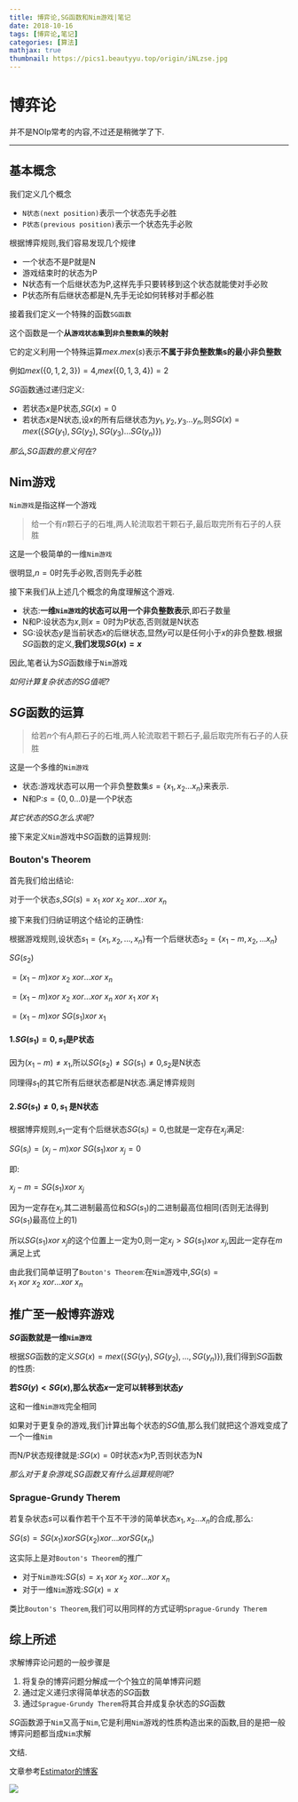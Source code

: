 ```yaml
---
title: 博弈论,SG函数和Nim游戏|笔记
date: 2018-10-16
tags: [博弈论,笔记]
categories: [算法]
mathjax: true
thumbnail: https://pics1.beautyyu.top/origin/iNLzse.jpg
---
```


# 博弈论

并不是NOIp常考的内容,不过还是稍微学了下.

***

## 基本概念

我们定义几个概念

- `N状态(next position)`表示一个状态先手必胜
- `P状态(previous position)`表示一个状态先手必败

根据博弈规则,我们容易发现几个规律

- 一个状态不是P就是N
- 游戏结束时的状态为P
- N状态有一个后继状态为P,这样先手只要转移到这个状态就能使对手必败
- P状态所有后继状态都是N,先手无论如何转移对手都必胜

接着我们定义一个特殊的函数`SG函数`

这个函数是一个**从`游戏状态集`到`非负整数集`的映射**

它的定义利用一个特殊运算$mex$.$mex(s)$表示**不属于非负整数集s的最小非负整数**

例如$mex(\{0,1,2,3\})=4$,$mex(\{0,1,3,4\})=2$

$SG$函数通过递归定义:

- 若状态$x$是P状态,$SG(x)=0$
- 若状态$x$是N状态,设$x$的所有后继状态为$y_1,y_2,y_3\dots y_n$,则$SG(x)=mex(\{SG(y_1),SG(y_2),SG(y_3)\dots SG(y_n)\})$

*那么,$SG$函数的意义何在?*

## Nim游戏

`Nim游戏`是指这样一个游戏

> 给一个有$n$颗石子的石堆,两人轮流取若干颗石子,最后取完所有石子的人获胜

这是一个极简单的一维`Nim游戏`

很明显,$n=0$时先手必败,否则先手必胜

接下来我们从上述几个概念的角度理解这个游戏.

- 状态:**一维`Nim游戏`的状态可以用一个非负整数表示**,即石子数量
- N和P:设状态为$x$,则$x=0$时为P状态,否则就是N状态
- SG:设状态$y$是当前状态$x$的后继状态,显然$y$可以是任何小于$x$的非负整数.根据$SG$函数的定义,**我们发现$SG(x)=x$**

因此,笔者认为$SG$函数缘于`Nim`游戏

*如何计算复杂状态的$SG$值呢?*

## $SG$函数的运算

> 给若$n$个有$A_i$颗石子的石堆,两人轮流取若干颗石子,最后取完所有石子的人获胜

这是一个多维的`Nim游戏`

- 状态:游戏状态可以用一个非负整数集$s=\{x_1,x_2\dots x_n\}$来表示.
- N和P:$s=\{0,0\dots 0\}$是一个P状态

*其它状态的$SG$怎么求呢?*

接下来定义`Nim`游戏中$SG$函数的运算规则:

### Bouton's Theorem

首先我们给出结论:

对于一个状态$s$,$SG(s)=x_1\ xor\ x_2\ xor... xor\ x_n$

接下来我们归纳证明这个结论的正确性:

根据游戏规则,设状态$s_1=\{x_1,x_2,\dots ,x_n\}$有一个后继状态$s_2=\{x_1-m,x_2,\dots x_n\}$

$SG(s_2)$

$=(x_1-m)xor\ x_2\ xor\dots xor\ x_n$

$=(x_1-m)xor\ x_2\ xor\dots xor\ x_n\ xor\ x_1\ xor\ x_1$

$=(x_1-m)xor\ SG(s_1)xor\ x_1$

#### 1.$SG(s_1)=0,s_1$是P状态

因为$(x_1-m)\neq x_1$,所以$SG(s_2)\neq SG(s_1)\neq 0$,$s_2$是N状态

同理得$s_1$的其它所有后继状态都是N状态.满足博弈规则

#### 2.$SG(s_1)\neq 0,s_1$ 是N状态

根据博弈规则,$s_1$一定有个后继状态$SG(s_i)=0$,也就是一定存在$x_j$满足:

$SG(s_i)=(x_j-m)xor\ SG(s_1)xor\ x_j=0$

即:

$x_j-m=SG(s_1)xor\ x_j$

因为一定存在$x_j$,其二进制最高位和$SG(s_1)$的二进制最高位相同(否则无法得到$SG(s_1)$最高位上的$1$)

所以$SG(s_1)xor\ x_j$的这个位置上一定为$0$,则一定$x_j>SG(s_1)xor\ x_j$,因此一定存在$m$满足上式

由此我们简单证明了`Bouton's Theorem`:在`Nim`游戏中,$SG(s)=x_1\ xor\ x_2\ xor... xor\ x_n$

## 推广至一般博弈游戏

**$SG$函数就是一维`Nim游戏`**

根据$SG$函数的定义$SG(x)=mex(\{SG(y_1),SG(y_2),\dots ,SG(y_n)\})$,我们得到$SG$函数的性质:

**若$SG(y)<SG(x)$,那么状态$x$一定可以转移到状态$y$**

这和一维`Nim游戏`完全相同

如果对于更复杂的游戏,我们计算出每个状态的$SG$值,那么我们就把这个游戏变成了一个一维`Nim`

而N/P状态规律就是:$SG(x)=0$时状态$x$为P,否则状态为N

*那么对于复杂游戏,$SG$函数又有什么运算规则呢?*

### Sprague-Grundy Therem

若复杂状态$s$可以看作若干个互不干涉的简单状态$x_1,x_2\dots x_n$的合成,那么:

$SG(s)=SG(x_1)xorSG(x_2)xor\dots xorSG(x_n)$

这实际上是对`Bouton's Theorem`的推广

- 对于`Nim游戏`:$SG(s)=x_1\ xor\ x_2\ xor... xor\ x_n$
- 对于一维`Nim`游戏:$SG(x)=x$

类比`Bouton's Theorem`,我们可以用同样的方式证明`Sprague-Grundy Therem`

## 综上所述

求解博弈论问题的一般步骤是

1. 将复杂的博弈问题分解成一个个独立的简单博弈问题
2. 通过定义递归求得简单状态的$SG$函数
3. 通过`Sprague-Grundy Therem`将其合并成复杂状态的$SG$函数

$SG$函数源于`Nim`又高于`Nim`,它是利用`Nim`游戏的性质构造出来的函数,目的是把一般博弈问题都当成`Nim`求解

文结.

文章参考[Estimator的博客](http://www.cnblogs.com/Mathics/p/3948482.html)

![](https://pics1.beautyyu.top/origin/iNLzse.jpg)
